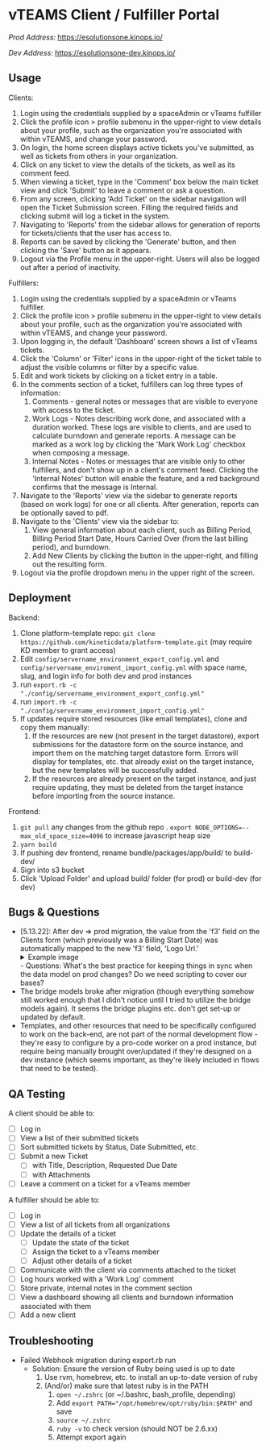 # vTEAMS Client / Fulfiller Portal

*Prod Address:* https://esolutionsone.kinops.io/

*Dev Address:* https://esolutionsone-dev.kinops.io/


## Usage

Clients:

1. Login using the credentials supplied by a spaceAdmin or vTeams fulfiller
2. Click the profile icon > profile submenu in the upper-right to view details about your profile, such as the organization you're associated with within vTEAMS, and change your password.
3. On login, the home screen displays active tickets you've submitted, as well as tickets from others in your organization.
4. Click on any ticket to view the details of the tickets, as well as its comment feed.
5. When viewing a ticket, type in the 'Comment' box below the main ticket view and click 'Submit' to leave a comment or ask a question.
6. From any screen, clicking 'Add Ticket' on the sidebar navigation will open the Ticket Submission screen. Filling the required fields and clicking submit will log a ticket in the system.
7. Navigating to 'Reports' from the sidebar allows for generation of reports for tickets/clients that the user has access to.
8. Reports can be saved by clicking the 'Generate' button, and then clicking the 'Save' button as it appears.
9. Logout via the Profile menu in the upper-right. Users will also be logged out after a period of inactivity.


Fulfillers:

1. Login using the credentials supplied by a spaceAdmin or vTeams fulfiller.
2. Click the profile icon > profile submenu in the upper-right to view details about your profile, such as the organization you're associated with within vTEAMS, and change your password.
3. Upon logging in, the default 'Dashboard' screen shows a list of vTeams tickets.
4. Click the 'Column' or 'Filter' icons in the upper-right of the ticket table to adjust the visible columns or filter by a specific value.
5. Edit and work tickets by clicking on a ticket entry in a table.
6. In the comments section of a ticket, fulfillers can log three types of information:
    1. Comments - general notes or messages that are visible to everyone with access to the ticket.
    2. Work Logs - Notes describing work done, and associated with a duration worked. These logs are visible to clients, and are used to calculate burndown and generate reports. A message can be marked as a work log by clicking the 'Mark Work Log' checkbox when composing a message.
    3. Internal Notes - Notes or messages that are visible only to other fulfillers, and don't show up in a client's comment feed. Clicking the 'Internal Notes' button will enable the feature, and a red background confirms that the message is Internal.
7. Navigate to the 'Reports' view via the sidebar to generate reports (based on work logs) for one or all clients. After generation, reports can be optionally saved to pdf.
8. Navigate to the 'Clients' view via the sidebar to:
    1. View general information about each client, such as Billing Period, Billing Period Start Date, Hours Carried Over (from the last billing period), and burndown.
    2. Add New Clients by clicking the button in the upper-right, and filling out the resulting form.
9. Logout via the profile dropdown menu in the upper right of the screen. 

## Deployment
  Backend:
  1. Clone platform-template repo: `git clone https://github.com/kineticdata/platform-template.git` (may require KD member to grant access)
  2. Edit `config/servername_environment_export_config.yml` and `config/servername_enviroment_import_config.yml` with space name, slug, and login info for both dev and prod instances
  3. run `export.rb -c "./config/servername_environment_export_config.yml"`
  4. run `import.rb -c "./config/servername_environment_import_config.yml"`
  5. If updates require stored resources (like email templates), clone and copy them manually:
      1. If the resources are new (not present in the target datastore), export submissions for the datastore form on the source instance, and import them on the matching target datastore form. Errors will display for templates, etc. that already exist on the target instance, but the new templates will be successfully added. 
      2. If the resources are already present on the target instance, and just require updating, they must be deleted from the target instance before importing from the source instance.

  Frontend:
  1. `git pull` any changes from the github repo
  . `export NODE_OPTIONS=--max_old_space_size=4096` to increase javascript heap size
  2. `yarn build`
  3. If pushing dev frontend, rename bundle/packages/app/build/ to build-dev/
  4. Sign into s3 bucket
  5. Click 'Upload Folder' and upload build/ folder (for prod) or build-dev (for dev)

## Bugs & Questions

 - [5.13.22]: After dev => prod migration, the value from the 'f3' field on the Clients form (which previously was a Billing Start Date) was automatically mapped to the new 'f3' field, 'Logo Url.'
    <details>
      <summary>Example image</summary>
      <img src='./images/bug_screen_001.png' height='300px' />
    </details>
    - Questions: What's the best practice for keeping things in sync when the data model on prod changes? Do we need scripting to cover our bases?
  - The bridge models broke after migration (though everything somehow still worked enough that I didn't notice until I tried to utilize the bridge models again). It seems the bridge plugins etc. don't get set-up or updated by default.
  - Templates, and other resources that need to be specifically configured to work on the back-end, are not part of the normal development flow - they're easy to configure by a pro-code worker on a prod instance, but require being manually brought over/updated if they're designed on a dev instance (which seems important,  as they're likely included in flows that need to be tested).
 
 
## QA Testing

A client should be able to:

- [ ] Log in
- [ ] View a list of their submitted tickets
- [ ] Sort submitted tickets by Status, Date Submitted, etc.
- [ ] Submit a new Ticket
  - [ ] with Title, Description, Requested Due Date
  - [ ] with Attachments
- [ ] Leave a comment on a ticket for a vTeams member

A fulfiller should be able to:

- [ ] Log in
- [ ] View a list of all tickets from all organizations
- [ ] Update the details of a ticket
  - [ ] Update the state of the ticket
  - [ ] Assign the ticket to a vTeams member
  - [ ] Adjust other details of a ticket
- [ ] Communicate with the client via comments attached to the ticket
- [ ] Log hours worked with a 'Work Log' comment
- [ ] Store private, internal notes in the comment section
- [ ] View a dashboard showing all clients and burndown information associated with them
- [ ] Add a new client

## Troubleshooting

- Failed Webhook migration during export.rb run
  - Solution: Ensure the version of Ruby being used is up to date
    1. Use rvm, homebrew, etc. to install an up-to-date version of ruby
    2. (And/or) make sure that latest ruby is in the PATH
        1. `open ~/.zshrc` (or ~/.bashrc, bash_profile, depending)
        2. Add `export PATH="/opt/homebrew/opt/ruby/bin:$PATH"` and save
        3. `source ~/.zshrc`
        4. `ruby -v` to check version (should NOT be 2.6.xx)
        5. Attempt export again
